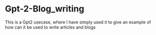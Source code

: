 # Gpt-2-Blog_writing

This is a Gpt2 usecase, where I have simply used it to give an example of how can it be used to write articles and blogs
